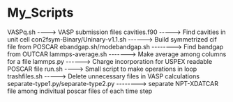 # My_Scripts
VASPq.sh ----> VASP submission files
cavities.f90 -----> Find cavities in unit cell
con2fsym-Binary/Uninary-v1.1.sh ------> Build symmetrized cif file from POSCAR
ebandgap.sh/modebandgap.sh --------> Find bandgap from OUTCAR
lammps-average.sh -------> Make average among columns for a file
lammps.py ------> Charge incorporation for USPEX readable POSCAR file
run.sh ----> Small script to make operations in loop
trashfiles.sh -----> Delete unnecessary files in VASP calculations
separate-type1.py/separate-type2.py --------> separate NPT-XDATCAR file among indivitual poscar files of each time step

